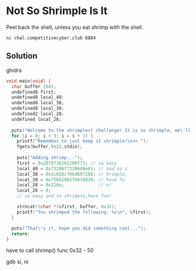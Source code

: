 # Not So Shrimple Is It 

Peel back the shell, unless you eat shrimp with the shell.

`nc chal.competitivecyber.club 8884`

## Solution

ghidra

```c
void main(void) {
  char buffer [64];
  undefined8 first;
  undefined8 local_40;
  undefined8 local_38;
  undefined8 local_30;
  undefined2 local_28;
  undefined local_26;
  
  puts("Welcome to the shrimplest challenge! It is so shrimple, we\'ll give you 3 shots.");
  for (i = 0; i < 3; i = i + 1) {
    printf("Remember to just keep it shrimple!\n>> ");
    fgets(buffer,0x32,stdin);
    
    puts("Adding shrimp...");
    first = 0x2079736165206f73; // so easy
    local_40 = 0x73206f7320646e61; // and so s
    local_38 = 0x2c656c706d697268; // hrimple,
    local_30 = 0x7566206576616820; // have fu
    local_28 = 0x216e;             // n!
    local_26 = 0;
    // so easy and so shrimple,have fun!

    strncat((char *)&first, buffer, 0x32);
    printf("You shrimped the following: %s\n", &first);
  }

  puts("That\'s it, hope you did something cool...");
  return;
}
```

have to call shrimp() func
0x32 - 50

gdb si, ni
